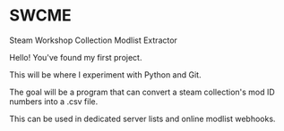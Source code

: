 # SWCME
Steam Workshop Collection Modlist Extractor

Hello! You've found my first project. 

This will be where I experiment with Python and Git.

The goal will be a program that can convert a steam collection's mod ID numbers into a .csv file.

This can be used in dedicated server lists and online modlist webhooks.
